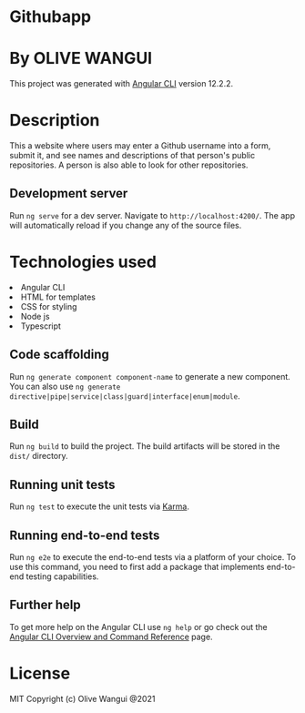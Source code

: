 # Githubapp

# By OLIVE WANGUI

This project was generated with [Angular CLI](https://github.com/angular/angular-cli) version 12.2.2.

# Description
This a website where users may enter a Github username into a form, submit it, and see names and descriptions of that person's public repositories. A person is also able to look for other repositories.

## Development server

Run `ng serve` for a dev server. Navigate to `http://localhost:4200/`. The app will automatically reload if you change any of the source files.

# Technologies used 
<li> Angular CLI
<li> HTML for templates
<li> CSS for styling
<li> Node js
<li> Typescript

## Code scaffolding

Run `ng generate component component-name` to generate a new component. You can also use `ng generate directive|pipe|service|class|guard|interface|enum|module`.

## Build

Run `ng build` to build the project. The build artifacts will be stored in the `dist/` directory.

## Running unit tests

Run `ng test` to execute the unit tests via [Karma](https://karma-runner.github.io).

## Running end-to-end tests

Run `ng e2e` to execute the end-to-end tests via a platform of your choice. To use this command, you need to first add a package that implements end-to-end testing capabilities.

## Further help

To get more help on the Angular CLI use `ng help` or go check out the [Angular CLI Overview and Command Reference](https://angular.io/cli) page.

# License 
MIT
Copyright (c) Olive Wangui @2021